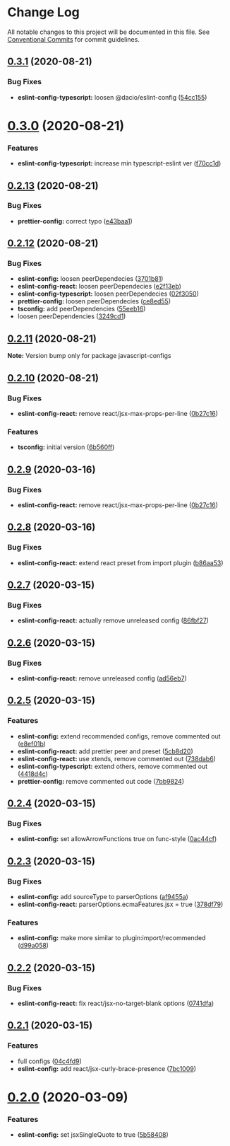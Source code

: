 # Change Log

All notable changes to this project will be documented in this file.
See [Conventional Commits](https://conventionalcommits.org) for commit guidelines.

## [0.3.1](https://github.com/dacioromero/javascript-configs/compare/v0.3.0...v0.3.1) (2020-08-21)


### Bug Fixes

* **eslint-config-typescript:** loosen @dacio/eslint-config ([54cc155](https://github.com/dacioromero/javascript-configs/commit/54cc155f19abdd5163ea2058b1920aa6a59cece7))





# [0.3.0](https://github.com/dacioromero/javascript-configs/compare/v0.2.13...v0.3.0) (2020-08-21)


### Features

* **eslint-config-typescript:** increase min typescript-eslint ver ([f70cc1d](https://github.com/dacioromero/javascript-configs/commit/f70cc1dfb7101fc7cab6f20b4f69ef6cf0e60210))





## [0.2.13](https://github.com/dacioromero/javascript-configs/compare/v0.2.12...v0.2.13) (2020-08-21)


### Bug Fixes

* **prettier-config:** correct typo ([e43baa1](https://github.com/dacioromero/javascript-configs/commit/e43baa1f2c019e728efbe520b18f1836ba944c8f))





## [0.2.12](https://github.com/dacioromero/javascript-configs/compare/v0.2.11...v0.2.12) (2020-08-21)


### Bug Fixes

* **eslint-config:** loosen peerDependecies ([3701b81](https://github.com/dacioromero/javascript-configs/commit/3701b8161b3b38b39033dd38bc9d39b17f28f540))
* **eslint-config-react:** loosen peerDependecies ([e2f13eb](https://github.com/dacioromero/javascript-configs/commit/e2f13ebeb5c3f2cfbde642dbe876410193e1013f))
* **eslint-config-typescript:** loosen peerDependecies ([02f3050](https://github.com/dacioromero/javascript-configs/commit/02f30502a1a51856b246c97193cc97c175d74136))
* **prettier-config:** loosen peerDependecies ([ce8ed55](https://github.com/dacioromero/javascript-configs/commit/ce8ed5503ece6379b2af14d447933f35dab3b077))
* **tsconfig:** add peerDependencies ([55eeb16](https://github.com/dacioromero/javascript-configs/commit/55eeb161de2e680cdbbaffdfc71f8f2a90692865))
* loosen peerDependencies ([3249cd1](https://github.com/dacioromero/javascript-configs/commit/3249cd1fd18a79793167d50bd61726540021c52c))





## [0.2.11](https://github.com/dacioromero/javascript-configs/compare/v0.2.10...v0.2.11) (2020-08-21)

**Note:** Version bump only for package javascript-configs





## [0.2.10](https://github.com/dacioromero/javascript-configs/compare/v0.2.8...v0.2.10) (2020-08-21)

### Bug Fixes

- **eslint-config-react:** remove react/jsx-max-props-per-line ([0b27c16](https://github.com/dacioromero/javascript-configs/commit/0b27c167b12c16259b6b9553cd3ff483e9a766b1))

### Features

- **tsconfig:** initial version ([6b560ff](https://github.com/dacioromero/javascript-configs/commit/6b560ff5fd074584ec89d07653416ca4d025d2db))

## [0.2.9](https://github.com/dacioromero/javascript-configs/compare/v0.2.8...v0.2.9) (2020-03-16)

### Bug Fixes

- **eslint-config-react:** remove react/jsx-max-props-per-line ([0b27c16](https://github.com/dacioromero/javascript-configs/commit/0b27c167b12c16259b6b9553cd3ff483e9a766b1))

## [0.2.8](https://github.com/dacioromero/javascript-configs/compare/v0.2.7...v0.2.8) (2020-03-16)

### Bug Fixes

- **eslint-config-react:** extend react preset from import plugin ([b86aa53](https://github.com/dacioromero/javascript-configs/commit/b86aa5355c306a4f6522793a358a2c97482c671c))

## [0.2.7](https://github.com/dacioromero/javascript-configs/compare/v0.2.6...v0.2.7) (2020-03-15)

### Bug Fixes

- **eslint-config-react:** actually remove unreleased config ([86fbf27](https://github.com/dacioromero/javascript-configs/commit/86fbf27552aa666565d967930dd5e7341ed8e38b))

## [0.2.6](https://github.com/dacioromero/javascript-configs/compare/v0.2.5...v0.2.6) (2020-03-15)

### Bug Fixes

- **eslint-config-react:** remove unreleased config ([ad56eb7](https://github.com/dacioromero/javascript-configs/commit/ad56eb771e7d66d0276b8b39c84324a5500d913a))

## [0.2.5](https://github.com/dacioromero/javascript-configs/compare/v0.2.4...v0.2.5) (2020-03-15)

### Features

- **eslint-config:** extend recommended configs, remove commented out ([e8ef01b](https://github.com/dacioromero/javascript-configs/commit/e8ef01bac4ea376814bc5b686cdbe4b907e6c0b4))
- **eslint-config-react:** add prettier peer and preset ([5cb8d20](https://github.com/dacioromero/javascript-configs/commit/5cb8d20f32a363a0d761f91274ae99d33ca9f2de))
- **eslint-config-react:** use xtends, remove commented out ([738dab6](https://github.com/dacioromero/javascript-configs/commit/738dab6c3771c02c177766d0d0e965311a1881f9))
- **eslint-config-typescript:** extend others, remove commented out ([4418d4c](https://github.com/dacioromero/javascript-configs/commit/4418d4c8b61a3361fe2a3675c536afcd8979b17f))
- **prettier-config:** remove commented out code ([7bb9824](https://github.com/dacioromero/javascript-configs/commit/7bb982450a7af661e60caaf26e870d9b130046b6))

## [0.2.4](https://github.com/dacioromero/javascript-configs/compare/v0.2.3...v0.2.4) (2020-03-15)

### Bug Fixes

- **eslint-config:** set allowArrowFunctions true on func-style ([0ac44cf](https://github.com/dacioromero/javascript-configs/commit/0ac44cf5536d231c0383c45ce05a73dcd571433d))

## [0.2.3](https://github.com/dacioromero/javascript-configs/compare/v0.2.2...v0.2.3) (2020-03-15)

### Bug Fixes

- **eslint-config:** add sourceType to parserOptions ([af9455a](https://github.com/dacioromero/javascript-configs/commit/af9455a5f1afaaa4e3700e940041b1bee4efe85f))
- **eslint-config-react:** parserOptions.ecmaFeatures.jsx = true ([378df79](https://github.com/dacioromero/javascript-configs/commit/378df796fffd2baec1f76d37a4c9e1e52e6a84b3))

### Features

- **eslint-config:** make more similar to plugin:import/recommended ([d99a058](https://github.com/dacioromero/javascript-configs/commit/d99a058e2699df00323f7947ee1633af194c9063))

## [0.2.2](https://github.com/dacioromero/javascript-configs/compare/v0.2.1...v0.2.2) (2020-03-15)

### Bug Fixes

- **eslint-config-react:** fix react/jsx-no-target-blank options ([0741dfa](https://github.com/dacioromero/javascript-configs/commit/0741dfac77e7fdc1589566df4234579174c56c80))

## [0.2.1](https://github.com/dacioromero/javascript-configs/compare/v0.2.0...v0.2.1) (2020-03-15)

### Features

- full configs ([04c4fd9](https://github.com/dacioromero/javascript-configs/commit/04c4fd9e7cbd871df430cd9e91da04cb2ea43c20))
- **eslint-config:** add react/jsx-curly-brace-presence ([7bc1009](https://github.com/dacioromero/javascript-configs/commit/7bc1009c6065f9bcf31d55aa5417bf0f24d7a41a))

# [0.2.0](https://github.com/dacioromero/javascript-configs/compare/v0.1.0...v0.2.0) (2020-03-09)

### Features

- **eslint-config:** set jsxSingleQuote to true ([5b58408](https://github.com/dacioromero/javascript-configs/commit/5b584080a59fefbb0656a0f72465ba86c0c2a2eb))
